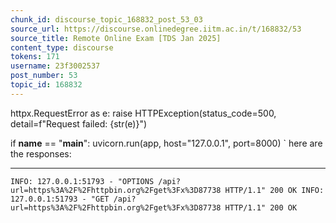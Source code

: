 ```yaml
---
chunk_id: discourse_topic_168832_post_53_03
source_url: https://discourse.onlinedegree.iitm.ac.in/t/168832/53
source_title: Remote Online Exam [TDS Jan 2025]
content_type: discourse
tokens: 171
username: 23f3002537
post_number: 53
topic_id: 168832
---
```


 httpx.RequestError as e:
 raise HTTPException(status_code=500, detail=f"Request failed: {str(e)}")

if __name__ == "__main__":
 uvicorn.run(app, host="127.0.0.1", port=8000)
`
here are the responses:

---

`INFO: 127.0.0.1:51793 - "OPTIONS /api?url=https%3A%2F%2Fhttpbin.org%2Fget%3Fx%3D87738 HTTP/1.1" 200 OK
INFO: 127.0.0.1:51793 - "GET /api?url=https%3A%2F%2Fhttpbin.org%2Fget%3Fx%3D87738 HTTP/1.1" 200 OK
`
